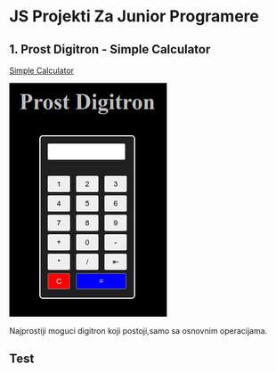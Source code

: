 # JS Projekti Za Junior Programere
## 1. Prost Digitron - Simple Calculator
[Simple Calculator](https://milan-micic.github.io/js-juniors/simpleCalculator.html "Simple Calculator")  

[![simple calculator image][1]][2]

[1]: img/SimpleCalculator.png
[2]: https://milan-micic.github.io/js-juniors/simpleCalculator.html

Najprostiji moguci digitron koji postoji,samo sa osnovnim operacijama.
## Test